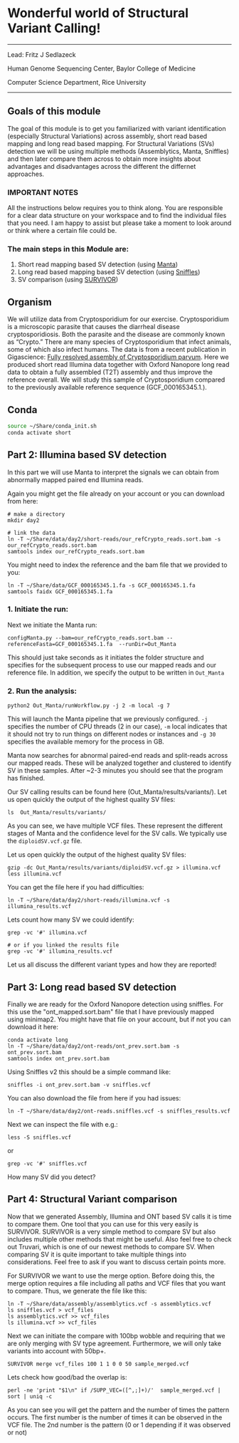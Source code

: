 # Wonderful world of Structural Variant Calling! 

***
Lead: Fritz J Sedlazeck

Human Genome Sequencing Center,
Baylor College of Medicine

Computer Science Department,
Rice University 
***

## Goals of this module
The goal of this module is to get you familiarized with variant identification (especially Structural Variations) across assembly, short read based mapping and long read based mapping. 
For Structural Variations (SVs) detection we will be using multiple methods (Assemblytics, Manta, Sniffles) and then later compare them across to obtain more insights about advantages and disadvantages across the different the differnet approaches.

### IMPORTANT NOTES
All the instructions below requires you to think along. You are responsible for a clear data structure on your workspace and to find the individual files that you need. I am happy to assist but please take a moment to look around or think where a certain file could be. 

### The main steps in this Module are:
1. Short read mapping based SV detection (using [Manta](https://github.com/Illumina/manta))
2. Long read based mapping based SV detection (using [Sniffles](https://github.com/fritzsedlazeck/Sniffles))
3. SV comparison (using [SURVIVOR](https://github.com/fritzsedlazeck/SURVIVOR))

## Organism
We will utilize data from Cryptosporidium for our exercise. Cryptosporidium is a microscopic parasite that causes the diarrheal disease cryptosporidiosis. Both the parasite and the disease are commonly known as “Crypto.” There are many species of Cryptosporidium that infect animals, some of which also infect humans.
The data is from a recent publication in Gigascience: [Fully resolved assembly of Cryptosporidium parvum](https://doi.org/10.1093/gigascience/giac010). Here we produced short read Illumina data together with Oxford Nanopore long read data to obtain a fully assembled (T2T) assembly and thus improve the reference overall. 
We will study this sample of Cryptosporidium compared to the previously available reference sequence (GCF_000165345.1.). 





## Conda 
```bash
source ~/Share/conda_init.sh
conda activate short
```



## Part 2: Illumina based SV detection 
In this part we will use Manta to interpret the signals we can obtain from abnormally mapped paired end Illumina reads. 

Again you might get the file already on your account or you can download from here:
```
# make a directory
mkdir day2

# link the data
ln -T ~/Share/data/day2/short-reads/our_refCrypto_reads.sort.bam -s our_refCrypto_reads.sort.bam
samtools index our_refCrypto_reads.sort.bam
```

You might need to index the reference and the bam file that we provided to you:
```
ln -T ~/Share/data/GCF_000165345.1.fa -s GCF_000165345.1.fa
samtools faidx GCF_000165345.1.fa
```

### 1. Initiate the run:
Next we initiate the Manta run:
```
configManta.py --bam=our_refCrypto_reads.sort.bam --referenceFasta=GCF_000165345.1.fa  --runDir=Out_Manta
```
This should just take seconds as it initiates the folder structure and specifies for the subsequent process to use our mapped reads and our reference file. In addition, we specify the output to be written in `Out_Manta`

### 2. Run the analysis:
```
python2 Out_Manta/runWorkflow.py -j 2 -m local -g 7
```

This will launch the Manta pipeline that we previously configured. `-j` specifies the number of CPU threads (2 in our case), `-m` local indicates that it should not try to run things on different nodes or instances and `-g 30` specifies the available memory for the process in GB.

Manta now searches for abnormal paired-end reads and split-reads across our mapped reads. These will be analyzed together and clustered to identify SV in these samples. After ~2-3 minutes you should see that the program has finished.

Our SV calling results can be found here (Out_Manta/results/variants/). Let us open quickly the output of the highest quality SV files:
```
ls  Out_Manta/results/variants/
```
As you can see, we have multiple VCF files. These represent the different stages of Manta and the confidence level for the SV calls. We typically use the `diploidSV.vcf.gz` file.


Let us open quickly the output of the highest quality SV files:
```
gzip -dc Out_Manta/results/variants/diploidSV.vcf.gz > illumina.vcf
less illumina.vcf
```

You can get the file here if you had difficulties:
```
ln -T ~/Share/data/day2/short-reads/illumina.vcf -s illumina_results.vcf
```

Lets count how many SV we could identify: 
```
grep -vc '#' illumina.vcf

# or if you linked the results file
grep -vc '#' illumina_results.vcf
```

Let us all discuss the different variant types and how they are reported! 


## Part 3: Long read based SV detection 
Finally we are ready for the Oxford Nanopore detection using sniffles. For this use the "ont_mapped.sort.bam" file that I have previously mapped using minimap2. 
You might have that file on your account, but if not you can download it here:
```
conda activate long
ln -T ~/Share/data/day2/ont-reads/ont_prev.sort.bam -s ont_prev.sort.bam
samtools index ont_prev.sort.bam
```

Using Sniffles v2 this should be a simple command like:

```
sniffles -i ont_prev.sort.bam -v sniffles.vcf
```

You can also download the file from here if you had issues:
```
ln -T ~/Share/data/day2/ont-reads.sniffles.vcf -s sniffles_results.vcf
```

Next we can inspect the file with e.g.:
```
less -S sniffles.vcf
```
or 
```
grep -vc '#' sniffles.vcf
```

How many SV did you detect? 

## Part 4: Structural Variant comparison

Now that we generated Assembly, Illumina  and ONT based SV calls it is time to compare them. One tool that you can use for this very easily is SURVIVOR. SURVIVOR is a very simple method to compare SV but also includes multiple other methods that might be useful. Also feel free to check out Truvari, which is one of our newest methods to compare SV. When comparing SV it is quite important to take multiple things into considerations. Feel free to ask if you want to discuss certain points more. 

For SURVIVOR we want to use the merge option. Before doing this, the merge option requires a file including all paths and VCF files that you want to compare. Thus, we generate the file like this:
```
ln -T ~/Share/data/assembly/assemblytics.vcf -s assemblytics.vcf
ls sniffles.vcf > vcf_files
ls assemblytics.vcf >> vcf_files
ls illumina.vcf >> vcf_files
```

Next we can initiate the compare with 100bp wobble and requiring that we are only merging with SV type agreement. Furthermore, we will only take variants into account with 50bp+. 
```
SURVIVOR merge vcf_files 100 1 1 0 0 50 sample_merged.vcf
```
Lets check how good/bad the overlap is:
```
perl -ne 'print "$1\n" if /SUPP_VEC=([^,;]+)/'  sample_merged.vcf | sort | uniq -c 
```

As you can see you will get the pattern and the number of times the pattern occurs. The first number is the number of times it can be observed in the VCF file. The 2nd number is the pattern (0 or 1 depending if it was observed or not) 


